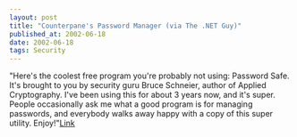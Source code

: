 ```yaml
---
layout: post
title: "Counterpane's Password Manager (via The .NET Guy)"
published_at: 2002-06-18
date: 2002-06-18
tags: Security
---
```


"Here's the coolest free program you're probably not using: Password Safe. It's brought to you by security guru Bruce Schneier, author of Applied Cryptography. I've been using this for about 3 years now, and it's super. People occasionally ask me what a good program is for managing passwords, and everybody walks away happy with a copy of this super utility. Enjoy!"[Link](http://www.counterpane.com/passsafe.html)  